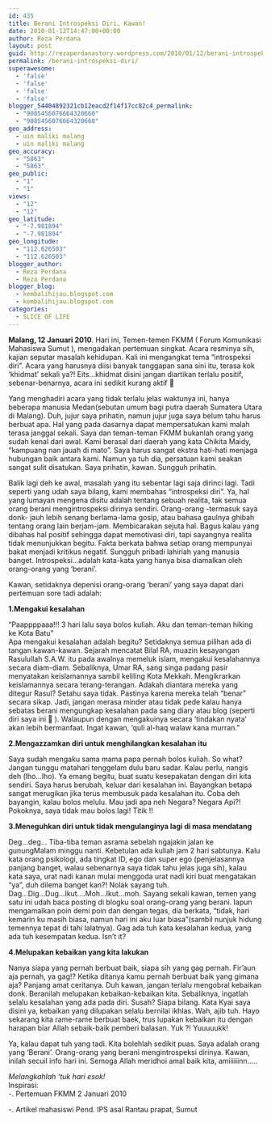 ```yaml
---
id: 435
title: Berani Introspeksi Diri, Kawan!
date: 2010-01-12T14:47:00+00:00
author: Reza Perdana
layout: post
guid: http://rezaperdanastory.wordpress.com/2010/01/12/berani-introspeksi-diri
permalink: /berani-introspeksi-diri/
superawesome:
  - 'false'
  - 'false'
  - 'false'
  - 'false'
blogger_54404892321cb12eacd2f14f17cc82c4_permalink:
  - "9085456076664320660"
  - "9085456076664320660"
geo_address:
  - uin maliki malang
  - uin maliki malang
geo_accuracy:
  - "5863"
  - "5863"
geo_public:
  - "1"
  - "1"
views:
  - "12"
  - "12"
geo_latitude:
  - "-7.981894"
  - "-7.981894"
geo_longitude:
  - "112.626503"
  - "112.626503"
blogger_author:
  - Reza Perdana
  - Reza Perdana
blogger_blog:
  - kembalihijau.blogspot.com
  - kembalihijau.blogspot.com
categories:
  - SLICE OF LIFE
---
```

**Malang, 12 Januari 2010**. Hari ini, Temen-temen FKMM ( Forum Komunikasi Mahasiswa Sumut ), mengadakan pertemuan singkat. Acara resminya sih, kajian seputar masalah kehidupan. Kali ini mengangkat tema “introspeksi diri”. Acara yang harusnya diisi banyak tanggapan sana sini itu, terasa kok &#8216;khidmat&#8217; sekali ya?! Eits…khidmat disini jangan diartikan terlalu positif, sebenar-benarnya, acara ini sedikit kurang aktif 🙂

Yang menghadiri acara yang tidak terlalu jelas waktunya ini, hanya beberapa manusia Medan(sebutan umum bagi putra daerah Sumatera Utara di Malang). Duh, jujur saya prihatin, namun jujur juga saya belum tahu harus berbuat apa. Hal yang pada dasarnya dapat mempersatukan kami malah terasa janggal sekali. Saya dan teman-teman FKMM bukanlah orang yang sudah kenal dari awal. Kami berasal dari daerah yang kata Chikita Maidy, “kampuang nan jauah di mato”. Saya harus sangat ekstra hati-hati menjaga hubungan baik antara kami. Namun ya tuh dia, persatuan kami seakan sangat sulit disatukan. Saya prihatin, kawan. Sungguh prihatin.<!--more-->

Balik lagi deh ke awal, masalah yang itu sebentar lagi saja dirinci lagi. Tadi seperti yang udah saya bilang, kami membahas “introspeksi diri”. Ya, hal yang lumayan mengena disitu adalah tentang sebuah realita, tak semua orang berani mengintrospeksi dirinya sendiri. Orang-orang -termasuk saya donk- jauh lebih senang berlama-lama gosip, atau bahasa gaulnya ghibah tentang orang lain berjam-jam. Membicarakan sejuta hal. Bagus kalau yang dibahas hal positif sehingga dapat memotivasi diri, tapi sayangnya realita tidak menunjukkan begitu. Fakta berkata bahwa setiap orang mempunyai bakat menjadi kritikus negatif. Sungguh pribadi lahiriah yang manusia banget. Introspeksi…adalah kata-kata yang hanya bisa diamalkan oleh orang-orang yang ‘berani’.

Kawan, setidaknya depenisi orang-orang ‘berani’ yang saya dapat dari pertemuan sore tadi adalah:

**1.Mengakui kesalahan**

“Paappppaaa!!! 3 hari lalu saya bolos kuliah. Aku dan teman-teman hiking ke Kota Batu”  
Apa mengakui kesalahan adalah begitu? Setidaknya semua pilihan ada di tangan kawan-kawan. Sejarah mencatat Bilal RA, muazin kesayangan Rasulullah S.A.W. itu pada awalnya memeluk islam, mengakui kesalahannya secara diam-diam. Sebaliknya, Umar RA, sang singa padang pasir menyatakan keislamannya sambil keliling Kota Mekkah. Mengikrarkan keislamannya secara terang-terangan. Adakah diantara mereka yang ditegur Rasul? Setahu saya tidak. Pastinya karena mereka telah “benar” secara sikap. Jadi, jangan merasa minder atau tidak pede kalau hanya sebatas berani mengungkap kesalahan pada sang diary atau blog (seperti diri saya ini 🙂 ). Walaupun dengan mengakuinya secara ‘tindakan nyata’ akan lebih bermanfaat. Ingat kawan, ‘quli al-haq walaw kana murran.”

**2.Mengazzamkan diri untuk menghilangkan kesalahan itu**

Saya sudah mengaku sama mama papa pernah bolos kuliah. So what? Jangan tunggu matahari tenggelam dulu baru sadar. Kalau perlu, nangis deh (lho…lho). Ya emang begitu, buat suatu kesepakatan dengan diri kita sendiri. Saya harus berubah, keluar dari kesalahan ini. Bayangkan betapa sangat merugikan jika terus membusuk pada kesalahan itu. Coba deh bayangin, kalau bolos melulu. Mau jadi apa neh Negara? Negara Api?! Pokoknya, saya tidak mau bolos lagi! Titik !!

**3.Meneguhkan diri untuk tidak mengulanginya lagi di masa mendatang**

Deg…deg… Tiba-tiba teman asrama sebelah ngajakin jalan ke gunungMalam minggu nanti. Kebetulan ada kuliah jam 2 hari sabtunya. Kalu kata orang psikologi, ada tingkat ID, ego dan super ego (penjelasannya panjang banget, walau sebenarnya saya tidak tahu jelas juga sih), kalau kata saya, urat nadi kanan mulai menggoda urat nadi kiri buat mengatakan “ya”, duh dilema banget kan?! Nolak sayang tuh.  
Dag…Dig…Dug…Ikut….Moh…Ikut…moh. Sayang sekali kawan, temen yang satu ini udah baca posting di blogku soal orang-orang yang berani. Iapun mengamalkan poin demi poin dan dengan tegas, dia berkata, “tidak, hari kemarin ku masih biasa, namun hari ini aku luar biasa”(sambil nunjuk hidung temennya tepat di tahi lalatnya). Gag ada tuh kata kesalahan kedua, yang ada tuh kesempatan kedua. Isn’t it?

**4.Melupakan kebaikan yang kita lakukan**

Nanya siapa yang pernah berbuat baik, siapa sih yang gag pernah. Fir&#8217;aun aja pernah, ya gag!? Ketika ditanya kamu pernah berbuat baik yang gimana aja? Panjang amat ceritanya. Duh kawan, jangan terlalu mengobral kebaikan donk. Beranilah melupakan kebaikan-kebaikan kita. Sebaliknya, ingatlah selalu kesalahan yang ada pada diri. Susah? Siapa bilang. Kata Kyai saya disini ya, kebaikan yang dilupakan selalu bernilai ikhlas. Wah, ajib tuh. Hayo sekarang kita rame-rame berbuat baek, trus lupakan kebaikan itu dengan harapan biar Allah sebaik-baik pemberi balasan. Yuk ?! Yuuuuukk!

Ya, kalau dapat tuh yang tadi. Kita bolehlah sedikit puas. Saya adalah orang yang ‘Berani’. Orang-orang yang berani mengintrospeksi dirinya. Kawan, inilah secuil info hari ini. Semoga Allah meridhoi amal baik kita, amiiiiiinn…..

_Melangkahlah ‘tuk hari esok!_  
Inspirasi:  
-. Pertemuan FKMM 2 Januari 2010

-. Artikel mahasiswi Pend. IPS asal Rantau prapat, Sumut

<div id="geo-post-435" class="geo geo-post" style="display: none">
  <span class="latitude">-7.981894</span><span class="longitude">112.626503</span>
</div>